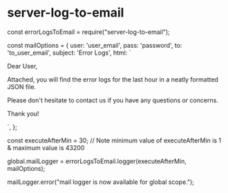 # server-log-to-email

const errorLogsToEmail = require("server-log-to-email");

const mailOptions = {
  user: 'user_email',
  pass: 'password',
  to: 'to_user_email',
  subject: 'Error Logs',
  html: `<p>Dear User,</p>
  <p>Attached, you will find the error logs for the last hour in a neatly formatted JSON file.</p>
  <p>Please don't hesitate to contact us if you have any questions or concerns.</p>
  <p>Thank you!</p>`,
};

const executeAfterMin = 30; // Note minimum value of executeAfterMin is 1 & maximum value is 43200 

global.mailLogger = errorLogsToEmail.logger(executeAfterMin, mailOptions);

mailLogger.error("mail logger is now available for global scope.");